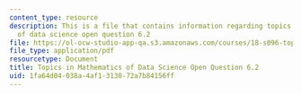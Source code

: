 ```yaml
---
content_type: resource
description: This is a file that contains information regarding topics in mathematics
  of data science open question 6.2
file: https://ol-ocw-studio-app-qa.s3.amazonaws.com/courses/18-s096-topics-in-mathematics-of-data-science-fall-2015/1fa64d04038a4af1313072a7b84156ff_MIT18_S096F15_Open6.2.pdf
file_type: application/pdf
resourcetype: Document
title: Topics in Mathematics of Data Science Open Question 6.2
uid: 1fa64d04-038a-4af1-3130-72a7b84156ff
---
```

